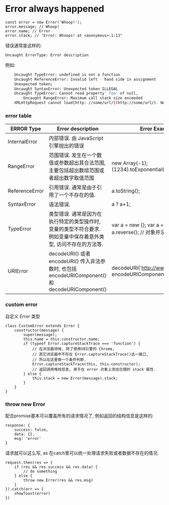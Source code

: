 # Error always happened

    const error = new Error('Whoop!');
    error.message; // Whoop!
    error.name; // Error
    error.stack; // "Error: Whoops! at <anonymous>:1:13"

错误通常是这样的: 

    Uncaught ErrorType: Error description

例如: 

```bash
    Uncaught TypeError: undefined is not a function
    Uncaught ReferenceError: Invalid left - hand side in assignment
    Unexpected token; 
    Uncaught SyntaxError: Unexpected token ILLEGAL
    Uncaught TypeError: Cannot read property' foo' of null, 
        Uncaught RangeError: Maximum call stack size exceeded
    XMLHttpRequest cannot load[http: //some/url/](http://some/url/). No 'Access-Control-Allow-Origin' header is present on the requested resource
```

### error table

| ERROR Type     | Error description                                                                  | Error Example                                                    |
|----------------|------------------------------------------------------------------------------------|------------------------------------------------------------------|
| InternalError  | 内部错误. 由 JavaScript 引擎抛出的错误                                                          |                                                                  |
| RangeError     | 范围错误. 发生在一个数值或参数超出其合法范围, 主要包括超出数组范围或者超出数字取值范围                                        | new Array(-1); (1234).toExponential(21); |
| ReferenceError | 引用错误. 通常是由于引用了一个不存在的值. | a.toString(); |
| SyntaxError    | 语法错误. | a ? a+1; |
| TypeError      | 类型错误. 通常是因为在执行特定的类型操作时, 变量的类型不符合要求. 例如变量中保存着意外类型, 访问不存在的方法等. | var a = new {}; var a = {a:1}; a.reverse(); // 对象并没有 reverser 方法 |
| URIError       | decodeURI() 或者 encodeURI() 传入非法参数时, 也包括 encodeURIComponent() 和 decodeURIComponent() | decodeURI('http://www.test.com&%'); encodeURIComponent('uD800'); |

### custom error

自定义 Error 类型

    class CustomError extends Error {
        constructor(message) {
            super(message);
            this.name = this.constructor.name;
            if (typeof Error.captureStackTrace === 'function') {
                // 在浏览器领域, 除了使用V8引擎的 Chrome, 
                // 其它浏览器中不存在 Error.captureStackTrace()这一接口, 
                // 所以在这里做一个条件判断. 
                Error.captureStackTrace(this, this.constructor);
                // 返回调用堆栈信息, 用于在 error 对象上添加合理的 stack 属性. 
            } else {
                this.stack = new Error(message).stack;
            }
        }
    }

### throw new Error

配合promise基本可以覆盖所有的请求情况了, 例如返回的结构信息是这样的:

```
response: {
    success: false,
    data: {},
    msg: 'error'
}
```

请求就可以这么写, as 在catch里可以统一处理请求失败或者数据不存在的情况. 

    request.then(res => {
        if (res && res.success && res.data) {
            // do something
        } else {
            throw new Error(res && res.msg)
        }
    }).catch(err => {
        showToast(error)
    })

